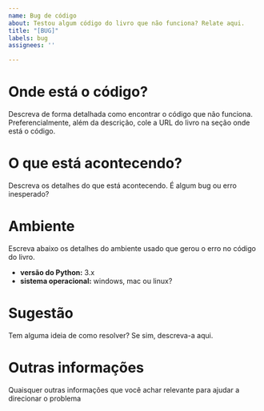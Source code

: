 ```yaml
---
name: Bug de código
about: Testou algum código do livro que não funciona? Relate aqui.
title: "[BUG]"
labels: bug
assignees: ''

---
```


# Onde está o código?

Descreva de forma detalhada como encontrar o código que não funciona. Preferencialmente, além da descrição, cole a URL do livro na seção onde está o código.

# O que está acontecendo?

Descreva os detalhes do que está acontecendo. É algum bug ou erro inesperado?

# Ambiente

Escreva abaixo os detalhes do ambiente usado que gerou o erro no código do livro.

- **versão do Python:** 3.x
- **sistema operacional:** windows, mac ou linux?

# Sugestão

Tem alguma ideia de como resolver? Se sim, descreva-a aqui.

# Outras informações

Quaisquer outras informações que você achar relevante para ajudar a direcionar o problema
